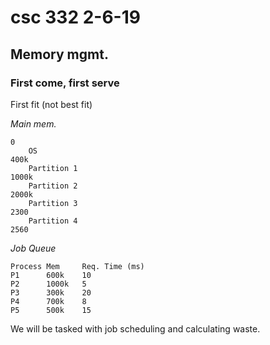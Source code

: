 # csc 332 2-6-19

## Memory mgmt.

### First come, first serve
First fit (not best fit)

*Main mem.*
```
0
	OS
400k
	Partition 1
1000k
	Partition 2
2000k
	Partition 3
2300
	Partition 4
2560
```

*Job Queue*
```
Process Mem     Req. Time (ms)
P1      600k    10
P2      1000k   5
P3      300k    20
P4      700k    8
P5      500k    15
```
We will be tasked with job scheduling and calculating waste.
